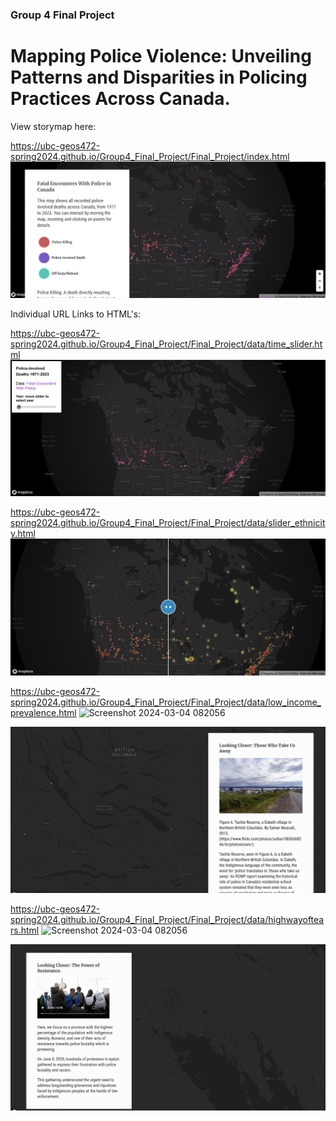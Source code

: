 ### Group 4 Final Project
# Mapping Police Violence: Unveiling Patterns and Disparities in Policing Practices Across Canada.

View storymap here: 

https://ubc-geos472-spring2024.github.io/Group4_Final_Project/Final_Project/index.html
![Screenshot 2024-03-04 082056](Final_Project/data/storymap_screenshot.png)

Individual URL Links to HTML's:

https://ubc-geos472-spring2024.github.io/Group4_Final_Project/Final_Project/data/time_slider.html
![Screenshot 2024-03-04 082056](Final_Project/data/time_screenshot.png)


https://ubc-geos472-spring2024.github.io/Group4_Final_Project/Final_Project/data/slider_ethnicity.html
![Screenshot 2024-03-04 082056](Final_Project/data/disparities_screenshot.png)

https://ubc-geos472-spring2024.github.io/Group4_Final_Project/Final_Project/data/low_income_prevalence.html
![Screenshot 2024-03-04 082056](Final_Project/data/lowincome_screenshot.png)

![Screenshot 2024-03-04 082056](Final_Project/data/tachiereserve_screenshot.png)

https://ubc-geos472-spring2024.github.io/Group4_Final_Project/Final_Project/data/highwayoftears.html
![Screenshot 2024-03-04 082056](Final_Project/data/highwayoftears_screenshot.png)

![Screenshot 2024-03-04 082056](Final_Project/data/nunavut_screenshot.png)
